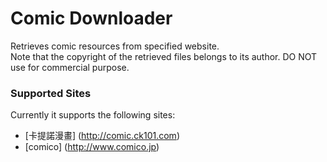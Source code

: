 # Comic Downloader  

Retrieves comic resources from specified website.  
Note that the copyright of the retrieved files belongs to its author. DO NOT use for commercial purpose.


### Supported Sites

Currently it supports the following sites:
- [卡提諾漫畫] (http://comic.ck101.com)
- [comico] (http://www.comico.jp)
